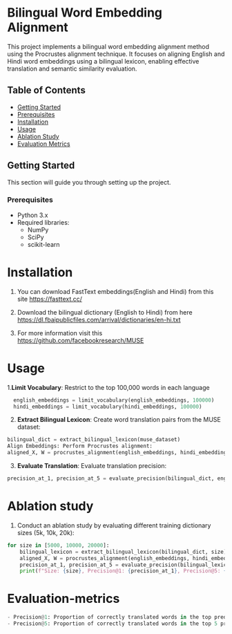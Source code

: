 # Bilingual Word Embedding Alignment

This project implements a bilingual word embedding alignment method using the Procrustes alignment technique. It focuses on aligning English and Hindi word embeddings using a bilingual lexicon, enabling effective translation and semantic similarity evaluation.

## Table of Contents
- [Getting Started](#getting-started)
- [Prerequisites](#prerequisites)
- [Installation](#installation)
- [Usage](#usage)
- [Ablation Study](#ablation-study)
- [Evaluation Metrics](#evaluation-metrics)

## Getting Started

This section will guide you through setting up the project.

### Prerequisites

- Python 3.x
- Required libraries:
  - NumPy
  - SciPy
  - scikit-learn
 
# Installation
1. You can download FastText embeddings(English and Hindi) from this site https://fasttext.cc/
2. Download the bilingual dictionary (English to Hindi) from here https://dl.fbaipublicfiles.com/arrival/dictionaries/en-hi.txt

3. For more information visit this https://github.com/facebookresearch/MUSE

# Usage
1.**Limit Vocabulary**: Restrict to the top 100,000 words in each language
```python
  english_embeddings = limit_vocabulary(english_embeddings, 100000)
  hindi_embeddings = limit_vocabulary(hindi_embeddings, 100000)
```

2. **Extract Bilingual Lexicon**: Create word translation pairs from the MUSE dataset:
```python
bilingual_dict = extract_bilingual_lexicon(muse_dataset)
Align Embeddings: Perform Procrustes alignment:
aligned_X, W = procrustes_alignment(english_embeddings, hindi_embeddings, bilingual_dict)
```

3. **Evaluate Translation**: Evaluate translation precision:
```python
precision_at_1, precision_at_5 = evaluate_precision(bilingual_dict, english_embeddings, hindi_embeddings, W)
```

# Ablation study
1. Conduct an ablation study by evaluating different training dictionary sizes (5k, 10k, 20k):
```python
for size in [5000, 10000, 20000]:
    bilingual_lexicon = extract_bilingual_lexicon(bilingual_dict, size)
    aligned_X, W = procrustes_alignment(english_embeddings, hindi_embeddings, bilingual_lexicon)
    precision_at_1, precision_at_5 = evaluate_precision(bilingual_lexicon, english_embeddings, hindi_embeddings, W)
    print(f"Size: {size}, Precision@1: {precision_at_1}, Precision@5: {precision_at_5}")
```


# Evaluation-metrics
```python
- Precision@1: Proportion of correctly translated words in the top prediction.
- Precision@5: Proportion of correctly translated words in the top 5 predictions.
```





